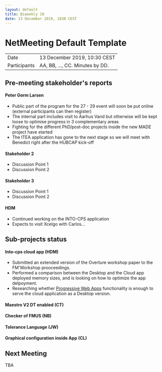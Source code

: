 ```yaml
---
layout: default
title: Biweekly 10
date: 13 December 2019, 1030 CEST
---
```


<script src="https://code.jquery.com/jquery-1.11.1.min.js">
</script>
<script src="/javascripts/edit.js"></script>
<script>setEditButonNm();</script>

# NetMeeting Default Template

|||
|---|---|
| Date | 13 December 2019, 10:30 CEST |
| Participants | AA, BB, ..., CC.  Minutes by DD. |


## Pre-meeting stakeholder's reports

<!-- Please keep in mind that the minutes are publicly available, and that
private information must be stored elsewhere.  -->

#### Peter Gorm Larsen
* Public part of the program for the 27 - 29 event will soon be put online (external participants can then register)
* The internal part includes visit to Aarhus Vand but otherwise will be kept loose to optimise progress in 3 complementary areas
* Fighting for the different PhD/post-doc projects inside the new MADE project have started
* The ITEA application has gone to the next stage so we will meet with Benedict right after the HUBCAP kick-off

#### Stakeholder 2
* Discussion Point 1
* Discussion Point 2 

#### Stakeholder 3
* Discussion Point 1
* Discussion Point 2

#### HDM
* Continued working on the INTO-CPS application
* Expects to visit Xcelgo with Carlos...

## Sub-projects status


#### Into-cps cloud app (HDM)
  * Submitted an extended version of the Overture workshop paper to the FM'Workshop prooceedings.
  * Performed a comparison between the Desktop and the Cloud app deployed memory sizes, and is looking on how to optimize the app delpoyment.
  * Researching whether [Progressive Web Apps](https://en.wikipedia.org/wiki/Progressive_web_application) functionality is enough to serve the cloud application as a Desktop version. 

#### Maestro V2 DT enabled (CT)

#### Checker of FMUS (NB)

#### Tolerance Language (JW)

#### Graphical configuration inside App (CL)


Next Meeting
------------

TBA


<div id="edit_page_div"></div>
